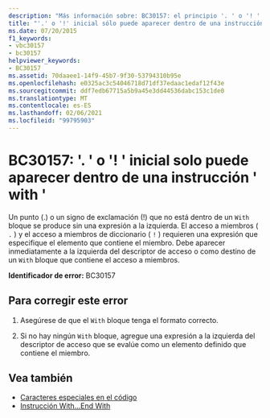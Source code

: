 ```yaml
---
description: "Más información sobre: BC30157: el principio '. ' o '! ' solo puede aparecer dentro de una instrucción ' with '"
title: "'.' o '!' inicial sólo puede aparecer dentro de una instrucción 'With'"
ms.date: 07/20/2015
f1_keywords:
- vbc30157
- bc30157
helpviewer_keywords:
- BC30157
ms.assetid: 70daaee1-14f9-45b7-9f30-53794310b95e
ms.openlocfilehash: e0325ac3c54046718d71df37edaac1edaf12f43e
ms.sourcegitcommit: ddf7edb67715a5b9a45e3dd44536dabc153c1de0
ms.translationtype: MT
ms.contentlocale: es-ES
ms.lasthandoff: 02/06/2021
ms.locfileid: "99795903"
---
```

# <a name="bc30157-leading--or--can-only-appear-inside-a-with-statement"></a>BC30157: '. ' o '! ' inicial solo puede aparecer dentro de una instrucción ' with '

Un punto (.) o un signo de exclamación (!) que no está dentro de un `With` bloque se produce sin una expresión a la izquierda. El acceso a miembros ( `.` ) y el acceso a miembros de diccionario ( `!` ) requieren una expresión que especifique el elemento que contiene el miembro. Debe aparecer inmediatamente a la izquierda del descriptor de acceso o como destino de un `With` bloque que contiene el acceso a miembros.

 **Identificador de error:** BC30157

## <a name="to-correct-this-error"></a>Para corregir este error

1. Asegúrese de que el `With` bloque tenga el formato correcto.

2. Si no hay ningún `With` bloque, agregue una expresión a la izquierda del descriptor de acceso que se evalúe como un elemento definido que contiene el miembro.

## <a name="see-also"></a>Vea también

- [Caracteres especiales en el código](../../programming-guide/program-structure/special-characters-in-code.md)
- [Instrucción With...End With](../statements/with-end-with-statement.md)
